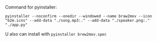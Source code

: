 Command for pyinstaller:
```
pyinstaller --noconfirm --onedir --windowed --name braw2mov --icon "b2m.icns" --add-data "./song.mp3:." --add-data "./speaker.png:."  "./app.py"
```

U also can install with `pyinstaller brew2mov.spec`
